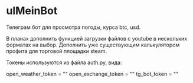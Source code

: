 # ulMeinBot
Телеграм бот для просмотра погоды, курса btc, usd.

В планах дополнить функцией загрузки файлов с youtube в нескольких форматах на выбор.
Дополнить уже существующим калькулятором профита для торговой площадки steam.


Токены используются из файла auth.py, вида:

open_weather_token = "<TOKEN>"
open_exchange_token = "<TOKEN>"
tg_bot_token = "<TOKEN>"